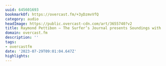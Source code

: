 ```yaml
---
uuid: 645601693
bookmarkOf: https://overcast.fm/+3yDzmvVfQ
category: audio
headImage: https://public.overcast-cdn.com/art/3655740?v2
title: Raymond Pettibon — The Surfer’s Journal presents Soundings with Jamie Brisick
domain: overcast.fm
description: ''
tags:
- overcastfm
date: '2023-07-29T09:01:04.647Z'
highlights:
---
```



